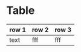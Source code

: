 # Table

| row 1    | row 2    | row 3   | 
|----------|----------|---------|
| text     |  fff     |  fff    |

